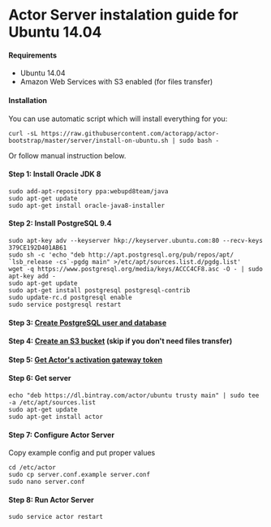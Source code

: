 # Actor Server instalation guide for Ubuntu 14.04
<a id="requirements"></a>
#### Requirements

* Ubuntu 14.04
* Amazon Web Services with S3 enabled (for files transfer)

#### Installation

You can use automatic script which will install everything for you:
```
curl -sL https://raw.githubusercontent.com/actorapp/actor-bootstrap/master/server/install-on-ubuntu.sh | sudo bash -
```
Or follow manual instruction below.

<a id="install-jdk"></a>
#### Step 1: Install Oracle JDK 8

```
sudo add-apt-repository ppa:webupd8team/java
sudo apt-get update
sudo apt-get install oracle-java8-installer
```
<a id="install-psql"></a>
#### Step 2: Install PostgreSQL 9.4

```
sudo apt-key adv --keyserver hkp://keyserver.ubuntu.com:80 --recv-keys 379CE192D401AB61 
sudo sh -c 'echo "deb http://apt.postgresql.org/pub/repos/apt/ `lsb_release -cs`-pgdg main" >/etc/apt/sources.list.d/pgdg.list'
wget -q https://www.postgresql.org/media/keys/ACCC4CF8.asc -O - | sudo apt-key add -
sudo apt-get update
sudo apt-get install postgresql postgresql-contrib
sudo update-rc.d postgresql enable
sudo service postgresql restart
```
<a id="configure-database"></a>
#### Step 3: [Create PostgreSQL user and database](configure-database.md)
<a id="configure-s3"></a>
#### Step 4: [Create an S3 bucket](configure-s3.md) (skip if you don't need files transfer) 
<a id="configure-s3-gateway"></a>
#### Step 5: [Get Actor's activation gateway token](configure-s3-gateway.md) 
<a id="get-server"></a>
#### Step 6: Get server 

```
echo "deb https://dl.bintray.com/actor/ubuntu trusty main" | sudo tee -a /etc/apt/sources.list
sudo apt-get update
sudo apt-get install actor
```
<a id="configure-server"></a>
#### Step 7: Configure Actor Server 

Copy example config and put proper values

```
cd /etc/actor
sudo cp server.conf.example server.conf
sudo nano server.conf
```
<a id="run-server"></a>
#### Step 8: Run Actor Server 

```
sudo service actor restart
```
